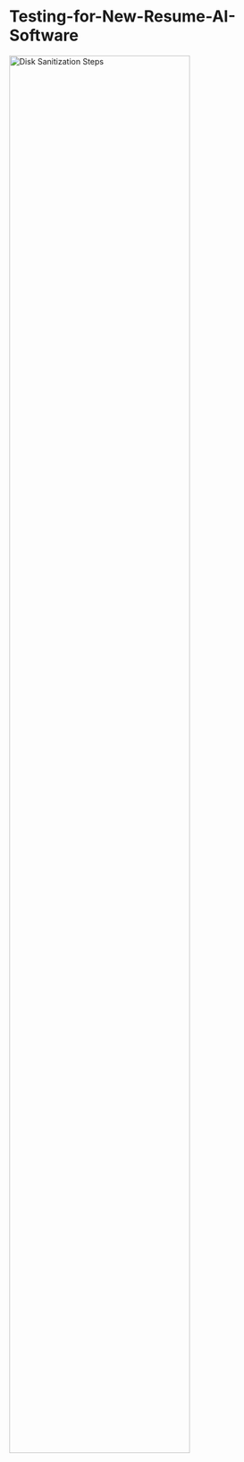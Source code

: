 # Testing-for-New-Resume-AI-Software
<p>
<img src="https://i.imgur.com/VZyhESA.png" height="80%" width="80%" alt="Disk Sanitization Steps"/>
</p>
